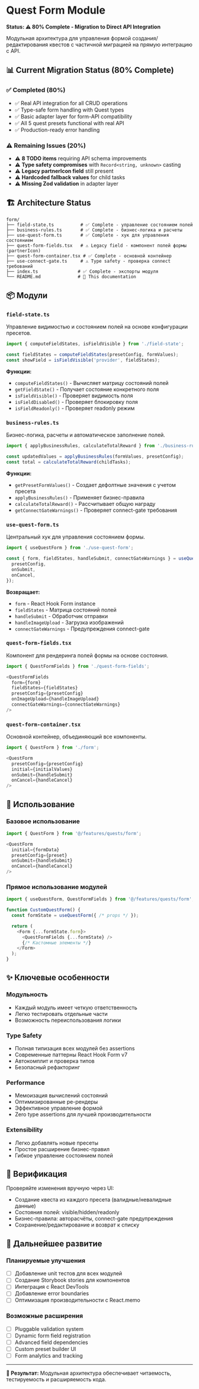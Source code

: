 # Quest Form Module

**Status: ⚠️ 80% Complete - Migration to Direct API Integration**

Модульная архитектура для управления формой создания/редактирования квестов с частичной миграцией на прямую интеграцию с API.

## 📊 Current Migration Status (80% Complete)

### ✅ **Completed (80%)**

- ✅ Real API integration for all CRUD operations
- ✅ Type-safe form handling with Quest types
- ✅ Basic adapter layer for form-API compatibility
- ✅ All 5 quest presets functional with real API
- ✅ Production-ready error handling

### ⚠️ **Remaining Issues (20%)**

- ⚠️ **8 TODO items** requiring API schema improvements
- ⚠️ **Type safety compromises** with `Record<string, unknown>` casting
- ⚠️ **Legacy partnerIcon field** still present
- ⚠️ **Hardcoded fallback values** for child tasks
- ⚠️ **Missing Zod validation** in adapter layer

## 🏗️ Architecture Status

```
form/
├── field-state.ts          # ✅ Complete - управление состоянием полей
├── business-rules.ts       # ✅ Complete - бизнес-логика и расчеты
├── use-quest-form.ts       # ✅ Complete - хук для управления состоянием
├── quest-form-fields.tsx   # ⚠️ Legacy field - компонент полей формы (partnerIcon)
├── quest-form-container.tsx # ✅ Complete - основной контейнер
├── use-connect-gate.ts     # ⚠️ Type safety - проверка connect требований
├── index.ts               # ✅ Complete - экспорты модуля
└── README.md              # 📝 This documentation
```

## 📦 Модули

### `field-state.ts`

Управление видимостью и состоянием полей на основе конфигурации пресетов.

```typescript
import { computeFieldStates, isFieldVisible } from './field-state';

const fieldStates = computeFieldStates(presetConfig, formValues);
const showField = isFieldVisible('provider', fieldStates);
```

**Функции:**

- `computeFieldStates()` - Вычисляет матрицу состояний полей
- `getFieldState()` - Получает состояние конкретного поля
- `isFieldVisible()` - Проверяет видимость поля
- `isFieldDisabled()` - Проверяет блокировку поля
- `isFieldReadonly()` - Проверяет readonly режим

### `business-rules.ts`

Бизнес-логика, расчеты и автоматическое заполнение полей.

```typescript
import { applyBusinessRules, calculateTotalReward } from './business-rules';

const updatedValues = applyBusinessRules(formValues, presetConfig);
const total = calculateTotalReward(childTasks);
```

**Функции:**

- `getPresetFormValues()` - Создает дефолтные значения с учетом пресета
- `applyBusinessRules()` - Применяет бизнес-правила
- `calculateTotalReward()` - Рассчитывает общую награду
- `getConnectGateWarnings()` - Проверяет connect-gate требования

### `use-quest-form.ts`

Центральный хук для управления состоянием формы.

```typescript
import { useQuestForm } from './use-quest-form';

const { form, fieldStates, handleSubmit, connectGateWarnings } = useQuestForm({
  presetConfig,
  onSubmit,
  onCancel,
});
```

**Возвращает:**

- `form` - React Hook Form instance
- `fieldStates` - Матрица состояний полей
- `handleSubmit` - Обработчик отправки
- `handleImageUpload` - Загрузка изображений
- `connectGateWarnings` - Предупреждения connect-gate

### `quest-form-fields.tsx`

Компонент для рендеринга полей формы на основе состояния.

```typescript
import { QuestFormFields } from './quest-form-fields';

<QuestFormFields
  form={form}
  fieldStates={fieldStates}
  presetConfig={presetConfig}
  onImageUpload={handleImageUpload}
  connectGateWarnings={connectGateWarnings}
/>
```

### `quest-form-container.tsx`

Основной контейнер, объединяющий все компоненты.

```typescript
import { QuestForm } from './form';

<QuestForm
  presetConfig={presetConfig}
  initial={initialValues}
  onSubmit={handleSubmit}
  onCancel={handleCancel}
/>
```

## 🔄 Использование

### Базовое использование

```typescript
import { QuestForm } from '@/features/quests/form';

<QuestForm
  initial={formData}
  presetConfig={preset}
  onSubmit={handleSubmit}
  onCancel={handleCancel}
/>
```

### Прямое использование модулей

```typescript
import { useQuestForm, QuestFormFields } from '@/features/quests/form';

function CustomQuestForm() {
  const formState = useQuestForm({ /* props */ });

  return (
    <Form {...formState.form}>
      <QuestFormFields {...formState} />
      {/* Кастомные элементы */}
    </Form>
  );
}
```

## ✨ Ключевые особенности

### Модульность

- Каждый модуль имеет четкую ответственность
- Легко тестировать отдельные части
- Возможность переиспользования логики

### Type Safety

- Полная типизация всех модулей без assertions
- Современные паттерны React Hook Form v7
- Автокомплит и проверка типов
- Безопасный рефакторинг

### Performance

- Мемоизация вычислений состояний
- Оптимизированные ре-рендеры
- Эффективное управление формой
- Zero type assertions для лучшей производительности

### Extensibility

- Легко добавлять новые пресеты
- Простое расширение бизнес-правил
- Гибкое управление состоянием полей

## 🧪 Верификация

Проверяйте изменения вручную через UI:

- Создание квеста из каждого пресета (валидные/невалидные данные)
- Состояния полей: visible/hidden/readonly
- Бизнес-правила: авторасчёты, connect-gate предупреждения
- Сохранение/редактирование и возврат к списку

## 🔮 Дальнейшее развитие

### Планируемые улучшения

- [ ] Добавление unit тестов для всех модулей
- [ ] Создание Storybook stories для компонентов
- [ ] Интеграция с React DevTools
- [ ] Добавление error boundaries
- [ ] Оптимизация производительности с React.memo

### Возможные расширения

- [ ] Pluggable validation system
- [ ] Dynamic form field registration
- [ ] Advanced field dependencies
- [ ] Custom preset builder UI
- [ ] Form analytics and tracking

---

**🎯 Результат:** Модульная архитектура обеспечивает читаемость, тестируемость и расширяемость кода.
